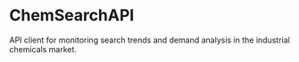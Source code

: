 # ChemSearchAPI
API client for monitoring search trends and demand analysis in the industrial chemicals market.
